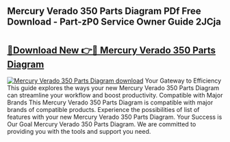 ## Mercury Verado 350 Parts Diagram PDf Free Download - Part-zP0 Service Owner Guide 2JCja

# <h2><a href="http://dfid8nn.blite.top/?on=Mercury+Verado+350+Parts+Diagram">🔗Download New 👉🔴 Mercury Verado 350 Parts Diagram</a></h2>

[![Mercury Verado 350 Parts Diagram download](https://i.imgur.com/lujVjoI.png)](http://dfid8nn.blite.top/?on=Mercury+Verado+350+Parts+Diagram)
Your Gateway to Efficiency This guide explores the ways your new Mercury Verado 350 Parts Diagram can streamline your workflow and boost productivity. Compatible with Major Brands This Mercury Verado 350 Parts Diagram is compatible with major brands of compatible products. Experience the possibilities of list of features with your new Mercury Verado 350 Parts Diagram. Your Success is Our Goal Mercury Verado 350 Parts Diagram. We are committed to providing you with the tools and support you need.
